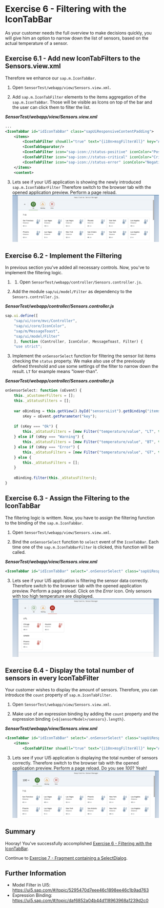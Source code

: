 # Exercise 6 - Filtering with the IconTabBar
As your customer needs the full overview to make decisions quickly, you will give him an option to narrow down the list of sensors, based on the actual temperature of a sensor.

## Exercise 6.1 - Add new IconTabFilters to the Sensors.view.xml
Therefore we enhance our `sap.m.IconTabBar`.

1. Open `SensorTest/webapp/view/Sensors.view.xml`.

2. Add `sap.m.IconTabFilter` elements to the items aggregation of the `sap.m.IconTabBar`. Those will be visible as Icons on top of the bar and the user can click them to filter the list.

***SensorTest/webapp/view/Sensors.view.xml***

````xml
...
<IconTabBar id="idIconTabBar" class="sapUiResponsiveContentPadding">
    <items>
        <IconTabFilter showAll="true" text="{i18n>msgFilterAll}" key="All"/>
        <IconTabSeparator/>
        <IconTabFilter icon="sap-icon://status-positive" iconColor="Positive" text="{i18n>msgFilterOk}" key="Ok"/>
        <IconTabFilter icon="sap-icon://status-critical" iconColor="Critical" text="{i18n>msgFilterWarning}" key="Warning"/>
        <IconTabFilter icon="sap-icon://status-error" iconColor="Negative" text="{i18n>msgFilterError}" key="Error"/>
    </items>
    <content>
````

3. Lets see if your UI5 application is showing the newly introduced `sap.m.IconTabBarFilter` Therefore switch to the browser tab with the opened application preview. Perform a page reload.
<br>![](images/06_01_0010.png)

## Exercise 6.2 - Implement the Filtering
In previous section you've added all necessary controls. Now, you've to implement the filtering logic.

1. 1. Open `SensorTest/webapp/controller/Sensors.controller.js`.

2. Add the module `sap/ui/model/Filter` as dependency to the `Sensors.controller.js`.

***SensorTest/webapp/controller/Sensors.controller.js***

````js
sap.ui.define([
    "sap/ui/core/mvc/Controller",
    "sap/ui/core/IconColor",
    "sap/m/MessageToast",
    "sap/ui/model/Filter"
    ], function (Controller, IconColor, MessageToast, Filter) {
    "use strict";
````

3. Implement the `onSensorSelect` function for filtering the sensor list items checking the `status` property. We make also use of the previously defined threshold and use some settings of the filter to narrow down the result. `LT` for example means "lower-than".

***SensorTest/webapp/controller/Sensors.controller.js***

````js
onSensorSelect: function (oEvent) {
    this._aCustomerFilters = [];
    this._aStatusFilters = [];

    var oBinding = this.getView().byId("sensorsList").getBinding("items"),
        sKey = oEvent.getParameter("key");

    if (sKey === "Ok") {
        this._aStatusFilters = [new Filter("temperature/value", "LT", this._oThreshold.warning, false)];
    } else if (sKey === "Warning") {
        this._aStatusFilters = [new Filter("temperature/value", "BT", this._oThreshold.warning, this._oThreshold.error, false)];
    } else if (sKey === "Error") {
        this._aStatusFilters = [new Filter("temperature/value", "GT", this._oThreshold.error, false)];
    } else {
        this._aStatusFilters = [];
    }

    oBinding.filter(this._aStatusFilters);
}
````

## Exercise 6.3 - Assign the Filtering to the IconTabBar
The filtering logic is writtem. Now, you have to assign the filtering function to the binding of the `sap.m.IconTabBar`.

1. Open `SensorTest/webapp/view/Sensors.view.xml`.

2. Bind the `onSensorSelect` function to `select` event of the `IconTabBar`. Each time one of the `sap.m.IconTabBarFilter` is clicked, this function will be called.

***SensorTest/webapp/view/Sensors.view.xml***

````xml
<IconTabBar id="idIconTabBar" select=".onSensorSelect" class="sapUiResponsiveContentPadding">
````

3. Lets see if your UI5 application is filtering the sensor data correctly. Therefore switch to the browser tab with the opened application preview. Perform a page reload. Click on the *Error* icon. Only sensors with too high temperature are displayed.
<br>![](images/06_03_0010.png)

## Exercise 6.4 - Display the total number of sensors in every IconTabFilter
Your customer wishes to display the amount of sensors. Therefore, you can introduce the `count` property of `sap.m.IconTabFilter`.

1. Open `SensorTest/webapp/view/Sensors.view.xml`.

2. Make use of an expression binding by adding the `count` property and the expression binding `{=${sensorModel>/sensors}.length}`.

***SensorTest/webapp/view/Sensors.view.xml***

````xml
<IconTabBar id="idIconTabBar" select=".onSensorSelect" class="sapUiResponsiveContentPadding">
    <items>
        <IconTabFilter showAll="true" text="{i18n>msgFilterAll}" key="All" count="{=${sensorModel>/sensors}.length}"/>
````

3. Lets see if your UI5 application is displaying the total number of sensors correctly. Therefore switch to the browser tab with the opened application preview. Perform a page reload. Do you see *100*? Yeah!
<br>![](images/06_04_0010.png)

## Summary
Hooray! You've successfully accomplished [Exercise 6 - Filtering with the IconTabBar](#exercise-6---filtering-with-the-icontabbar). 

Continue to [Exercise 7 - Fragment containing a SelectDialog](../ex7/README.md).

## Further Information
* Model Filter in UI5: https://ui5.sap.com/#/topic/5295470d7eee46c1898ee46c1b9ad763
* Expression Binding: https://ui5.sap.com/#/topic/daf6852a04b44d118963968a1239d2c0
